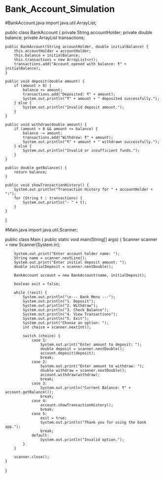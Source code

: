 # Bank_Account_Simulation
#BankAccount.java
import java.util.ArrayList;

public class BankAccount {
    private String accountHolder;
    private double balance;
    private ArrayList<String> transactions;

    public BankAccount(String accountHolder, double initialBalance) {
        this.accountHolder = accountHolder;
        this.balance = initialBalance;
        this.transactions = new ArrayList<>();
        transactions.add("Account opened with balance: ₹" + initialBalance);
    }

    public void deposit(double amount) {
        if (amount > 0) {
            balance += amount;
            transactions.add("Deposited: ₹" + amount);
            System.out.println("₹" + amount + " deposited successfully.");
        } else {
            System.out.println("Invalid deposit amount.");
        }
    }

    public void withdraw(double amount) {
        if (amount > 0 && amount <= balance) {
            balance -= amount;
            transactions.add("Withdrew: ₹" + amount);
            System.out.println("₹" + amount + " withdrawn successfully.");
        } else {
            System.out.println("Invalid or insufficient funds.");
        }
    }

    public double getBalance() {
        return balance;
    }

    public void showTransactionHistory() {
        System.out.println("Transaction History for " + accountHolder + ":");
        for (String t : transactions) {
            System.out.println("- " + t);
        }
    }
}

#Main.java
import java.util.Scanner;

public class Main {
    public static void main(String[] args) {
        Scanner scanner = new Scanner(System.in);

        System.out.print("Enter account holder name: ");
        String name = scanner.nextLine();
        System.out.print("Enter initial deposit amount: ");
        double initialDeposit = scanner.nextDouble();

        BankAccount account = new BankAccount(name, initialDeposit);

        boolean exit = false;

        while (!exit) {
            System.out.println("\n--- Bank Menu ---");
            System.out.println("1. Deposit");
            System.out.println("2. Withdraw");
            System.out.println("3. Check Balance");
            System.out.println("4. View Transactions");
            System.out.println("5. Exit");
            System.out.print("Choose an option: ");
            int choice = scanner.nextInt();

            switch (choice) {
                case 1:
                    System.out.print("Enter amount to deposit: ");
                    double deposit = scanner.nextDouble();
                    account.deposit(deposit);
                    break;
                case 2:
                    System.out.print("Enter amount to withdraw: ");
                    double withdraw = scanner.nextDouble();
                    account.withdraw(withdraw);
                    break;
                case 3:
                    System.out.println("Current Balance: ₹" + account.getBalance());
                    break;
                case 4:
                    account.showTransactionHistory();
                    break;
                case 5:
                    exit = true;
                    System.out.println("Thank you for using the bank app.");
                    break;
                default:
                    System.out.println("Invalid option.");
            }
        }

        scanner.close();
    }
}
